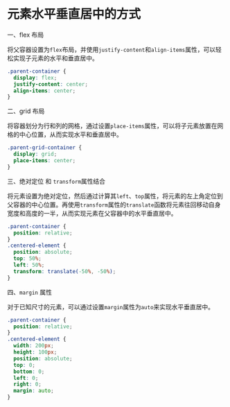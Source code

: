 # 元素水平垂直居中的方式

一、flex 布局

将父容器设置为`flex`布局，并使用`justify-content`和`align-items`属性，可以轻松实现子元素的水平和垂直居中。

```css
.parent-container {
  display: flex;
  justify-content: center;
  align-items: center;
}
```

二、grid 布局

将容器划分为行和列的网格，通过设置`place-items`属性，可以将子元素放置在网格的中心位置，从而实现水平和垂直居中。

```css
.parent-grid-container {
  display: grid;
  place-items: center;
}
```

三、绝对定位 和 `transform`属性结合

将元素设置为绝对定位，然后通过计算其`left`、`top`属性，将元素的左上角定位到父容器的中心位置。再使用`transform`属性的`translate`函数将元素往回移动自身宽度和高度的一半，从而实现元素在父容器中的水平垂直居中。

```css
.parent-container {
  position: relative;
}
.centered-element {
  position: absolute;
  top: 50%;
  left: 50%;
  transform: translate(-50%, -50%);
}
```

四、`margin` 属性

对于已知尺寸的元素，可以通过设置`margin`属性为`auto`来实现水平垂直居中。

```css
.parent-container {
  position: relative;
}
.centered-element {
  width: 200px;
  height: 100px;
  position: absolute;
  top: 0;
  bottom: 0;
  left: 0;
  right: 0;
  margin: auto;
}
```
